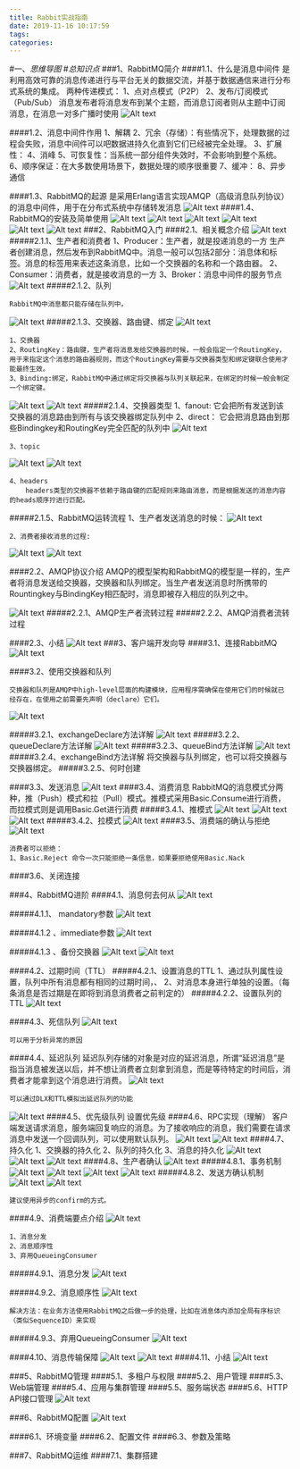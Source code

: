 ```yaml
---
title: Rabbit实战指南
date: 2019-11-16 10:17:59
tags: 
categories: 
---
```

#一、*思维导图*
#*总知识点*
###1、RabbitMQ简介
####1.1、什么是消息中间件
	是利用高效可靠的消息传递进行与平台无关的数据交流，并基于数据通信来进行分布式系统的集成。
	两种传递模式：
		1、点对点模式（P2P）
		2、发布/订阅模式（Pub/Sub）
			消息发布者将消息发布到某个主题，而消息订阅者则从主题中订阅消息，在消息一对多广播时使用
![Alt text](./1561706075486.png)


####1.2、消息中间件作用
	1、解耦
	2、冗余（存储）：有些情况下，处理数据的过程会失败，消息中间件可以吧数据进持久化直到它们已经被完全处理。
	3、扩展性：
	4、消峰
	5、可恢复性：当系统一部分组件失效时，不会影响到整个系统。
	6、顺序保证：在大多数使用场景下，数据处理的顺序很重要
	7、缓冲：
	8、异步通信

####1.3、RabbitMQ的起源
	是采用Erlang语言实现AMQP（高级消息队列协议）的消息中间件，用于在分布式系统中存储转发消息
![Alt text](./1561706748858.png)
####1.4、RabbitMQ的安装及简单使用
![Alt text](./1561708341713.png)
![Alt text](./1561708350212.png)
![Alt text](./1561708209232.png)
![Alt text](./1561708363411.png)
![Alt text](./1561708384382.png)
![Alt text](./1561708492520.png)
###2、RabbitMQ入门
####2.1、相关概念介绍
![Alt text](./1561708868651.png)
#####2.1.1、生产者和消费者
	1、Producer：生产者，就是投递消息的一方
	生产者创建消息，然后发布到RabbitMQ中。消息一般可以包括2部分：消息体和标签。消息的标签用来表述这条消息，比如一个交换器的名称和一个路由器。
	2、Consumer：消费者，就是接收消息的一方
	3、Broker：消息中间件的服务节点
![Alt text](./1561709451890.png)
#####2.1.2、队列

	RabbitMQ中消息都只能存储在队列中。
![Alt text](./1561709744752.png)
#####2.1.3、交换器、路由键、绑定
![Alt text](./1561709901598.png)


	1、交换器
	2、RoutingKey：路由键，生产者将消息发给交换器的时候，一般会指定一个RoutingKey，用于来指定这个消息的路由器规则，而这个RoutingKey需要与交换器类型和绑定键联合使用才能最终生效。
	3、Binding:绑定，RabbitMQ中通过绑定将交换器与队列关联起来，在绑定的时候一般会制定一个绑定键。
![Alt text](./1561710253685.png)
![Alt text](./1561710583321.png)
#####2.1.4、交换器类型
	1、fanout:
		它会把所有发送到该交换器的消息路由到所有与该交换器绑定队列中
	2、direct：
		它会把消息路由到那些Bindingkey和RoutingKey完全匹配的队列中
![Alt text](./1561711435854.png)

	3、topic
![Alt text](./1561711573687.png)
![Alt text](./1561711589066.png)

	4、headers
		headers类型的交换器不依赖于路由键的匹配规则来路由消息，而是根据发送的消息内容的heads顺序拧进行匹配。
#####2.1.5、RabbitMQ运转流程
	1、生产者发送消息的时候：
![Alt text](./1561857694166.png)

	2、消费者接收消息的过程:
![Alt text](./1561857864527.png)
![Alt text](./1561858143323.png)

####2.2、AMQP协议介绍
	AMQP的模型架构和RabbitMQ的模型是一样的，生产者将消息发送给交换器，交换器和队列绑定。当生产者发送消息时所携带的Rountingkey与BindingKey相匹配时，消息即被存入相应的队列之中。

![Alt text](./1561858781268.png)
#####2.2.1、AMQP生产者流转过程
#####2.2.2、AMQP消费者流转过程

####2.3、小结
![Alt text](./1561859151555.png)
###3、客户端开发向导
####3.1、连接RabbitMQ
![Alt text](./1561859778268.png)

####3.2、使用交换器和队列

	交换器和队列是AMQP中high-level层面的构建模块，应用程序需确保在使用它们的时候就已经存在，在使用之前需要先声明（declare）它们。
![Alt text](./1561860143806.png)

#####3.2.1、exchangeDeclare方法详解
![Alt text](./1561861096774.png)
#####3.2.2、queueDeclare方法详解
![Alt text](./1561861351638.png)
#####3.2.3、queueBind方法详解
![Alt text](./1561861465348.png)
#####3.2.4、exchangeBind方法详解
	将交换器与队列绑定，也可以将交换器与交换器绑定。
#####3.2.5、何时创建

####3.3、发送消息
![Alt text](./1561862146130.png)
####3.4、消费消息
	RabbitMQ的消息模式分两种，推（Push）模式和拉（Pull）模式。推模式采用Basic.Consume进行消费，而拉模式则是调用Basic.Get进行消费
#####3.4.1、推模式
![Alt text](./1561862370814.png)
![Alt text](./1561862465778.png)
![Alt text](./1561862482011.png)
#####3.4.2、拉模式
![Alt text](./1561862725042.png)
####3.5、消费端的确认与拒绝
![Alt text](./1561863024972.png)


	消费者可以拒绝：
	1、Basic.Reject 命令一次只能拒绝一条信息，如果要拒绝使用Basic.Nack
####3.6、关闭连接

###4、RabbitMQ进阶
####4.1、消息何去何从
![Alt text](./1561864007980.png)

#####4.1.1、 mandatory参数
![Alt text](./1561864215413.png)

#####4.1.2 、immediate参数
![Alt text](./1561864397731.png)

#####4.1.3 、备份交换器
![Alt text](./1561864704885.png)
![Alt text](./1561864982899.png)


####4.2、过期时间（TTL）
#####4.2.1、设置消息的TTL
	1、通过队列属性设置，队列中所有消息都有相同的过期时间，、
	2、对消息本身进行单独的设置。（每条消息是否过期是在即将到消息消费者之前判定的）
#####4.2.2、设置队列的TTL
![Alt text](./1561865515294.png)

####4.3、死信队列
![Alt text](./1561865666206.png)
	
	可以用于分析异常的原因


####4.4、延迟队列
	延迟队列存储的对象是对应的延迟消息，所谓“延迟消息”是指当消息被发送以后，并不想让消费者立刻拿到消息，而是等待特定的时间后，消费者才能拿到这个消息进行消费。
![Alt text](./1561865949419.png)

	可以通过DLX和TTL模拟出延迟队列的功能
![Alt text](./1561866066388.png)
####4.5、优先级队列
	设置优先级
####4.6、RPC实现（理解）
	客户端发送请求消息，服务端回复响应的消息。为了接收响应的消息，我们需要在请求消息中发送一个回调队列，可以使用默认队列。
![Alt text](./1561867029282.png)
![Alt text](./1561867045433.png)
####4.7、持久化
	1、交换器的持久化
	2、队列的持久化
	3、消息的持久化
![Alt text](./1561868002999.png)
![Alt text](./1561868121264.png)
![Alt text](./1561868143451.png)
####4.8、生产者确认
![Alt text](./1561868303198.png)
#####4.8.1、事务机制
![Alt text](./1561868428219.png)
![Alt text](./1561868438752.png)
![Alt text](./1561868476718.png)
![Alt text](./1561868494440.png)
#####4.8.2、发送方确认机制
![Alt text](./1561868658650.png)
![Alt text](./1561868750626.png)

	建议使用异步的confirm的方式。

####4.9、消费端要点介绍
![Alt text](./1561874053651.png)

	1、消息分发
	2、消息顺序性
	3、弃用QueueingConsumer
#####4.9.1、消息分发
![Alt text](./1561874468593.png)

#####4.9.2、消息顺序性
![Alt text](./1561874783999.png)
	
	解决方法：在业务方法使用RabbitMQ之后做一步的处理，比如在消息体内添加全局有序标识（类似SequenceID）来实现


#####4.9.3、弃用QueueingConsumer
![Alt text](./1561874980864.png)


####4.10、消息传输保障
![Alt text](./1561875168600.png)
![Alt text](./1561875268100.png)
####4.11、小结
![Alt text](./1561875995799.png)



###5、RabbitMQ管理
####5.1、多租户与权限
####5.2、用户管理
####5.3、Web端管理
####5.4、应用与集群管理
####5.5、服务端状态
####5.6、HTTP API接口管理
![Alt text](./1561877490824.png)


###6、RabbitMQ配置
![Alt text](./1561878289989.png)


####6.1、环境变量
####6.2、配置文件
####6.3、参数及策略


###7、RabbitMQ运维
####7.1、集群搭建